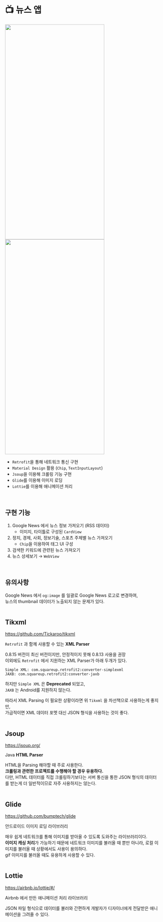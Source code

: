 # 📺 뉴스 앱 
<img src="https://user-images.githubusercontent.com/79048895/226814175-3f4d6c44-3744-4600-90d8-2d7a68908806.gif" width="324" height="702" /> 
<img src="https://user-images.githubusercontent.com/79048895/226814165-9fdb1b0d-da62-4c21-8e24-0c83a7a05caa.gif" width="324" height="702" />

- `Retrofit`을 통해 네트워크 통신 구현
- `Material Design` 활용 (`Chip`, `TextInputLayout`)
- `Jsoup`을 이용해 크롤링 기능 구현
- `Glide`를 이용해 이미지 로딩
- `Lottie`를 이용해 애니메이션 처리
<br>

## 구현 기능

1. Google News 에서 뉴스 정보 가져오기 (RSS 데이터)
    - 이미지, 타이틀로 구성된 `CardView`
3. 정치, 경제, 사회, 정보기술, 스포츠 주제별 뉴스 가져오기
    - `Chip`을 이용하여 태그 UI 구성
5. 검색한 키워드에 관련된 뉴스 가져오기
6. 뉴스 상세보기 → `WebView`
<br>

## 유의사항
Google News 에서 `og:image` 를 일괄로 Google News 로고로 변경하여,  
뉴스의 thumbnail 데이터가 노출되지 않는 문제가 있다.  
<br>

## Tikxml
https://github.com/Tickaroo/tikxml  

`Retrofit` 과 함께 사용할 수 있는 **XML Parser**  

0.8.15 버전이 최신 버전이지만, 안정적이지 못해 0.8.13 사용을 권장  
이외에도 `Retrofit` 에서 지원하는 XML Parser가 아래 두개가 있다.
```
Simple XML: com.squareup.retrofit2:converter-simplexml
JAXB: com.squareup.retrofit2:converter-jaxb
```
하지만 `Simple XML` 은 **Deprecated** 되었고,  
`JAXB` 는 Android를 지원하지 않는다.  

따라서 XML Parsing 이 필요한 상황이라면 위 `Tikxml` 을 차선책으로 사용하는게 좋지만,  
가급적이면 XML 데이터 포멧 대신 JSON 형식을 사용하는 것이 좋다.  
<br>

## Jsoup
https://jsoup.org/  

Java **HTML Parser**  

HTML을 Parsing 해야할 때 주로 사용한다.  
**크롤링과 관련한 프로젝트를 수행해야 할 경우 유용하다.**  
다만, HTML 데이터를 직접 크롤링하기보다는 서버 통신을 통한 JSON 형식의 데이터를 받는게 더 일반적이므로 자주 사용하지는 않는다.  
<br>

## Glide
https://github.com/bumptech/glide  

안드로이드 이미지 로딩 라이브러리  

매우 쉽게 네트워크를 통해 이미지를 받아올 수 있도록 도와주는 라이브러리이다.  
**이미지 캐싱 처리**가 가능하기 때문에 네트워크 이미지를 불러올 때 뿐만 아니라, 로컬 이미지를 불러올 때 상황에서도 사용이 용의하다.  
gif 이미지를 불러올 때도 유용하게 사용할 수 있다.  
<br>

## Lottie
https://airbnb.io/lottie/#/  

Airbnb 에서 만든 애니메이션 처리 라이브러리  

JSON 파일 형식으로 데이터를 불러와 간편하게 개발자가 디자이너에게 전달받은 애니메이션을 그려줄 수 있다.

